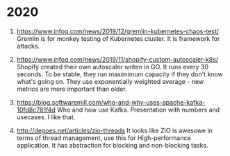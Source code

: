 # 2020

1. https://www.infoq.com/news/2019/12/gremlin-kubernetes-chaos-test/
Gremlin is for monkey testing of Kubernetes cluster. It is framework for attacks.

1. https://www.infoq.com/news/2019/11/shopify-custom-autoscaler-k8s/
Shopify created their own autoscaler writen in GO. It runs every 30 seconds. 
To be stable, they run maximimum capacity if they don't know what's going on. They use exponentially weighted average - new metrics are more important than older. 

1. https://blog.softwaremill.com/who-and-why-uses-apache-kafka-10fd8c781f4d 
Who and how use Kafka. Presentation with numbers and usecases. I like that.

1. http://degoes.net/articles/zio-threads It looks like ZIO is awesowe in terms of thread management, use this for High-performance application. It has abstraction for blocking and non-blocking tasks. 
